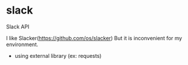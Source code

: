 # slack
Slack API 

I like Slacker(https://github.com/os/slacker)
But it is inconvenient for my environment.
* using external library (ex: requests)
